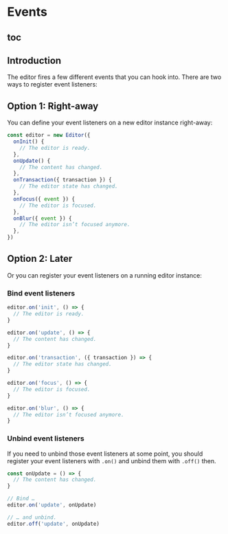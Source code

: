 # Events

## toc

## Introduction
The editor fires a few different events that you can hook into. There are two ways to register event listeners:

## Option 1: Right-away
You can define your event listeners on a new editor instance right-away:

```js
const editor = new Editor({
  onInit() {
    // The editor is ready.
  },
  onUpdate() {
    // The content has changed.
  },
  onTransaction({ transaction }) {
    // The editor state has changed.
  },
  onFocus({ event }) {
    // The editor is focused.
  },
  onBlur({ event }) {
    // The editor isn’t focused anymore.
  },
})
```

## Option 2: Later
Or you can register your event listeners on a running editor instance:

### Bind event listeners
```js
editor.on('init', () => {
  // The editor is ready.
}

editor.on('update', () => {
  // The content has changed.
}

editor.on('transaction', ({ transaction }) => {
  // The editor state has changed.
}

editor.on('focus', () => {
  // The editor is focused.
}

editor.on('blur', () => {
  // The editor isn’t focused anymore.
}
```

### Unbind event listeners
If you need to unbind those event listeners at some point, you should register your event listeners with `.on()` and unbind them with `.off()` then.

```js
const onUpdate = () => {
  // The content has changed.
}

// Bind …
editor.on('update', onUpdate)

// … and unbind.
editor.off('update', onUpdate)
```
